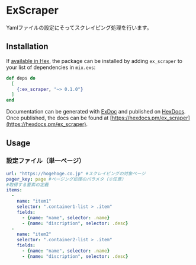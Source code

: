 # ExScraper
Yamlファイルの設定にそってスクレイピング処理を行います。

## Installation

If [available in Hex](https://hex.pm/docs/publish), the package can be installed
by adding `ex_scraper` to your list of dependencies in `mix.exs`:

```elixir
def deps do
  [
    {:ex_scraper, "~> 0.1.0"}
  ]
end
```

Documentation can be generated with [ExDoc](https://github.com/elixir-lang/ex_doc)
and published on [HexDocs](https://hexdocs.pm). Once published, the docs can
be found at [https://hexdocs.pm/ex_scraper](https://hexdocs.pm/ex_scraper).

## Usage

### 設定ファイル（単一ページ）
```Yaml
url: "https://hogehoge.co.jp" #スクレイピングの対象ページ
pager_key: page #ページング処理のパラメタ（※任意）
#取得する要素の定義
items:
  - 
    name: "item1"
    selector: ".container1-list > .item"
    fields:
      - {name: "name", selector: .name}
      - {name: "discription", selector: .desc}
  -
    name: "item2"
    selector: ".container2-list > .item"
    fields:
      - {name: "name", selector: .name}
      - {name: "discription", selector: .desc}
```